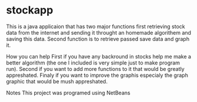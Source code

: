stockapp
========
This is a java applicaion that has two major functions first retrieving stock data from the internet and sending it throught
an homemade algorithem and saving this data. Second function is to retrieve passed save data and graph it. 

How you can help
First if you have any backround in stocks help me make a better algorithm (the one I included is very simple just to make 
program run). Second if you want to add more functions to it that would be greatly appreshated. Finaly if you want to 
improve the graphis especialy the graph graphic that would be mush appreshated. 

Notes
This project was programed using NetBeans 
